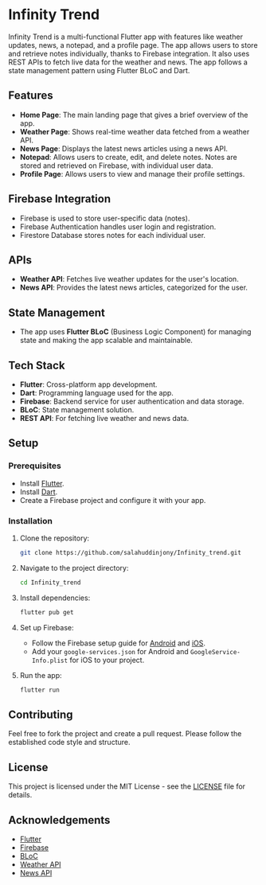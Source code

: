 # Infinity Trend

Infinity Trend is a multi-functional Flutter app with features like weather updates, news, a notepad, and a profile page. The app allows users to store and retrieve notes individually, thanks to Firebase integration. It also uses REST APIs to fetch live data for the weather and news. The app follows a state management pattern using Flutter BLoC and Dart.

## Features

- **Home Page**: The main landing page that gives a brief overview of the app.
- **Weather Page**: Shows real-time weather data fetched from a weather API.
- **News Page**: Displays the latest news articles using a news API.
- **Notepad**: Allows users to create, edit, and delete notes. Notes are stored and retrieved on Firebase, with individual user data.
- **Profile Page**: Allows users to view and manage their profile settings.
  
## Firebase Integration

- Firebase is used to store user-specific data (notes).
- Firebase Authentication handles user login and registration.
- Firestore Database stores notes for each individual user.

## APIs

- **Weather API**: Fetches live weather updates for the user's location.
- **News API**: Provides the latest news articles, categorized for the user.

## State Management

- The app uses **Flutter BLoC** (Business Logic Component) for managing state and making the app scalable and maintainable.

## Tech Stack

- **Flutter**: Cross-platform app development.
- **Dart**: Programming language used for the app.
- **Firebase**: Backend service for user authentication and data storage.
- **BLoC**: State management solution.
- **REST API**: For fetching live weather and news data.

## Setup

### Prerequisites

- Install [Flutter](https://flutter.dev/docs/get-started/install).
- Install [Dart](https://dart.dev/get-dart).
- Create a Firebase project and configure it with your app.

### Installation

1. Clone the repository:
    ```bash
    git clone https://github.com/salahuddinjony/Infinity_trend.git
    ```

2. Navigate to the project directory:
    ```bash
    cd Infinity_trend
    ```

3. Install dependencies:
    ```bash
    flutter pub get
    ```

4. Set up Firebase:
    - Follow the Firebase setup guide for [Android](https://firebase.flutter.dev/docs/overview#installation) and [iOS](https://firebase.flutter.dev/docs/overview#installation).
    - Add your `google-services.json` for Android and `GoogleService-Info.plist` for iOS to your project.

5. Run the app:
    ```bash
    flutter run
    ```

## Contributing

Feel free to fork the project and create a pull request. Please follow the established code style and structure.

## License

This project is licensed under the MIT License - see the [LICENSE](LICENSE) file for details.

## Acknowledgements

- [Flutter](https://flutter.dev/)
- [Firebase](https://firebase.google.com/)
- [BLoC](https://pub.dev/packages/flutter_bloc)
- [Weather API](https://openweathermap.org/api)
- [News API](https://newsapi.org/)
